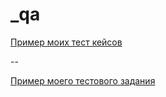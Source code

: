 # _qa
[Пример моих тест кейсов](https://docs.google.com/spreadsheets/d/1WBA1GqOL56h96-0wHEVVcEopgIo96J82kt2_fCZgcJA/edit#gid=306401338)

--


[Пример моего тестового задания](https://docs.google.com/spreadsheets/d/1gz3K5NeVsUfMH942bdOIzySJX7nW2INXCDodtp6i-PU/edit#gid=990432753)